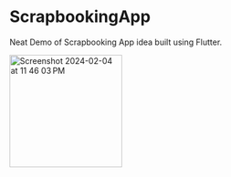# ScrapbookingApp

Neat Demo of Scrapbooking App idea built using Flutter. 

<img width="197" alt="Screenshot 2024-02-04 at 11 46 03 PM" src="https://github.com/jagodaOP/ScrapbookingApp/assets/119378430/5a3e703c-d996-4138-84ec-dae9eeb18724">
